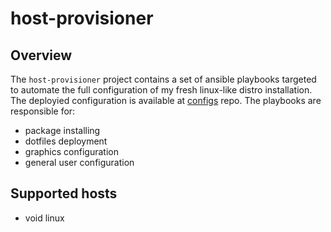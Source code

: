 # host-provisioner

## Overview

The ```host-provisioner``` project contains a set of ansible playbooks targeted to automate the full configuration of my fresh linux-like distro installation. The deployied configuration is available at [configs](https://github.com/carvalhudo/configs) repo. The playbooks are responsible for:

- package installing
- dotfiles deployment
- graphics configuration
- general user configuration

## Supported hosts

- void linux
